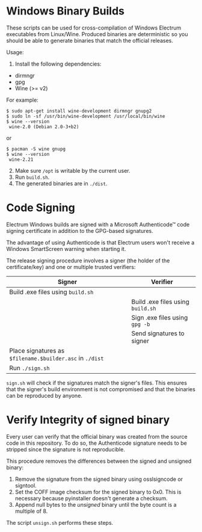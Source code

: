 Windows Binary Builds
=====================

These scripts can be used for cross-compilation of Windows Electrum executables from Linux/Wine.
Produced binaries are deterministic so you should be able to generate binaries that match the official releases.


Usage:


1. Install the following dependencies:

 - dirmngr
 - gpg
 - Wine (>= v2)


For example:


```
$ sudo apt-get install wine-development dirmngr gnupg2
$ sudo ln -sf /usr/bin/wine-development /usr/local/bin/wine
$ wine --version
 wine-2.0 (Debian 2.0-3+b2)
```

or

```
$ pacman -S wine gnupg
$ wine --version
 wine-2.21
```

2. Make sure `/opt` is writable by the current user.
3. Run `build.sh`.
4. The generated binaries are in `./dist`.


Code Signing
============

Electrum Windows builds are signed with a Microsoft Authenticode™ code signing
certificate in addition to the GPG-based signatures.

The advantage of using Authenticode is that Electrum users won't receive a 
Windows SmartScreen warning when starting it.

The release signing procedure involves a signer (the holder of the
certificate/key) and one or multiple trusted verifiers:


| Signer                                                    | Verifier                          |
|-----------------------------------------------------------|-----------------------------------|
| Build .exe files using `build.sh`                         |                                   |
|                                                           | Build .exe files using `build.sh` |
|                                                           | Sign .exe files using `gpg -b`    |
|                                                           | Send signatures to signer         |
| Place signatures as `$filename.$builder.asc` in `./dist`  |                                   |
| Run `./sign.sh`                                           |                                   |


`sign.sh` will check if the signatures match the signer's files. This ensures that the signer's
build environment is not compromised and that the binaries can be reproduced by anyone.


Verify Integrity of signed binary
=================================

Every user can verify that the official binary was created from the source code in this 
repository. To do so, the Authenticode signature needs to be stripped since the signature
is not reproducible.

This procedure removes the differences between the signed and unsigned binary:

1. Remove the signature from the signed binary using osslsigncode or signtool.
2. Set the COFF image checksum for the signed binary to 0x0. This is necessary
   because pyinstaller doesn't generate a checksum.
3. Append null bytes to the _unsigned_ binary until the byte count is a multiple
   of 8.

The script `unsign.sh` performs these steps.
